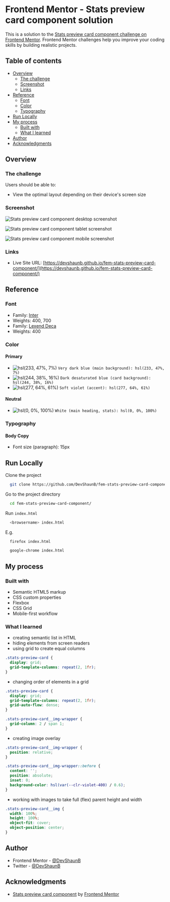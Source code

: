 # Frontend Mentor - Stats preview card component solution

This is a solution to the [Stats preview card component challenge on Frontend Mentor](https://www.frontendmentor.io/challenges/stats-preview-card-component-8JqbgoU62). Frontend Mentor challenges help you improve your coding skills by building realistic projects.

## Table of contents

- [Overview](#overview)
  - [The challenge](#the-challenge)
  - [Screenshot](#screenshot)
  - [Links](#links)
- [Reference](#reference)
  - [Font](#font)
  - [Color](#color)
  - [Typography](#typography)
- [Run Locally](#run-locally)
- [My process](#my-process)
  - [Built with](#built-with)
  - [What I learned](#what-i-learned)
- [Author](#author)
- [Acknowledgments](#acknowledgments)

## Overview

### The challenge

Users should be able to:

- View the optimal layout depending on their device's screen size

### Screenshot

![Stats preview card component desktop screenshot](https://devshaunb.github.io/fem-stats-preview-card-component/screenshots/desktop.png)

![Stats preview card component tablet screenshot](https://devshaunb.github.io/fem-stats-preview-card-component/screenshots/tablet.png)

![Stats preview card component mobile screenshot](https://devshaunb.github.io/fem-stats-preview-card-component/screenshots/mobile.png)

### Links

- Live Site URL: [https://devshaunb.github.io/fem-stats-preview-card-component/](https://devshaunb.github.io/fem-stats-preview-card-component/)

## Reference

### Font

- Family: [Inter](https://fonts.google.com/specimen/Inter)
- Weights: 400, 700
  <br>
- Family: [Lexend Deca](https://fonts.google.com/specimen/Lexend+Deca)
- Weights: 400

### Color

#### Primary

- ![hsl(233, 47%, 7%)](https://via.placeholder.com/10/090b1a?text=+) `Very dark blue (main background): hsl(233, 47%, 7%)`
- ![hsl(244, 38%, 16%)](https://via.placeholder.com/10/1b1938?text=+) `Dark desaturated blue (card background): hsl(244, 38%, 16%)`
- ![hsl(277, 64%, 61%)](https://via.placeholder.com/10/aa5cdb?text=+) `Soft violet (accent): hsl(277, 64%, 61%)`

#### Neutral

- ![hsl(0, 0%, 100%)](https://via.placeholder.com/10/ffffff?text=+) `White (main heading, stats): hsl(0, 0%, 100%)`

### Typography

#### Body Copy

- Font size (paragraph): 15px

## Run Locally

Clone the project

```bash
  git clone https://github.com/DevShaunB/fem-stats-preview-card-component.git
```

Go to the project directory

```bash
  cd fem-stats-preview-card-component/
```

Run `index.html`

```bash
  <browsername> index.html
```

E.g.

```bash
  firefox index.html
```

```bash
  google-chrome index.html
```

## My process

### Built with

- Semantic HTML5 markup
- CSS custom properties
- Flexbox
- CSS Grid
- Mobile-first workflow

### What I learned

- creating semantic list in HTML
- hiding elements from screen readers
- using grid to create equal columns

```css
.stats-preview-card {
  display: grid;
  grid-template-columns: repeat(2, 1fr);
}
```

- changing order of elements in a grid

```css
.stats-preview-card {
  display: grid;
  grid-template-columns: repeat(2, 1fr);
  grid-auto-flow: dense;
}

.stats-preview-card__img-wrapper {
  grid-column: 2 / span 1;
}
```

- creating image overlay

```css
.stats-preview-card__img-wrapper {
  position: relative;
}

.stats-preview-card__img-wrapper::before {
  content: '';
  position: absolute;
  inset: 0;
  background-color: hsl(var(--clr-violet-400) / 0.6);
}
```

- working with images to take full (flex) parent height and width

```css
.stats-preview-card__img {
  width: 100%;
  height: 100%;
  object-fit: cover;
  object-position: center;
}
```

## Author

- Frontend Mentor - [@DevShaunB](https://www.frontendmentor.io/profile/DevShaunB)
- Twitter - [@DevShaunB](https://www.twitter.com/DevShaunB)

## Acknowledgments

- [Stats preview card component](https://www.frontendmentor.io/challenges/stats-preview-card-component-8JqbgoU62) by [Frontend Mentor](https://www.frontendmentor.io/)
